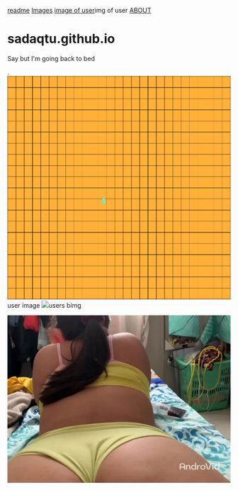 [readme](https://sadaqtu.github.io/0.png)
[Images](0.png)
[image of user](img(1).jpg)img of user 
[ABOUT](  https://github.com/sadaqtu/sadaqtu.github.io/wiki)
# sadaqtu.github.io
Say but I'm going back to bed


.
<img src="0.png">user image
<img src="img(1).jpg">users bimg



<img src="AJWN07_9007.jpg">
